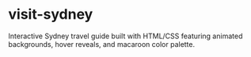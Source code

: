 # visit-sydney
Interactive Sydney travel guide built with HTML/CSS featuring animated backgrounds, hover reveals, and macaroon color palette.
